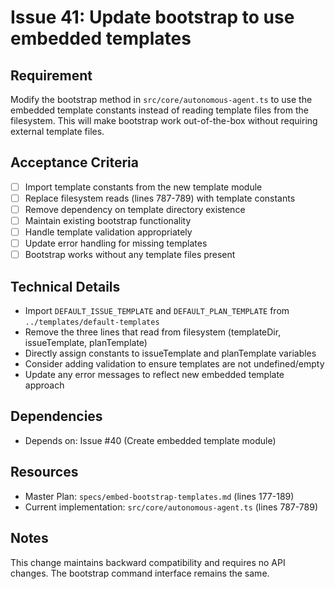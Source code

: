 # Issue 41: Update bootstrap to use embedded templates

## Requirement
Modify the bootstrap method in `src/core/autonomous-agent.ts` to use the embedded template constants instead of reading template files from the filesystem. This will make bootstrap work out-of-the-box without requiring external template files.

## Acceptance Criteria
- [ ] Import template constants from the new template module
- [ ] Replace filesystem reads (lines 787-789) with template constants
- [ ] Remove dependency on template directory existence
- [ ] Maintain existing bootstrap functionality
- [ ] Handle template validation appropriately
- [ ] Update error handling for missing templates
- [ ] Bootstrap works without any template files present

## Technical Details
- Import `DEFAULT_ISSUE_TEMPLATE` and `DEFAULT_PLAN_TEMPLATE` from `../templates/default-templates`
- Remove the three lines that read from filesystem (templateDir, issueTemplate, planTemplate)
- Directly assign constants to issueTemplate and planTemplate variables
- Consider adding validation to ensure templates are not undefined/empty
- Update any error messages to reflect new embedded template approach

## Dependencies
- Depends on: Issue #40 (Create embedded template module)

## Resources
- Master Plan: `specs/embed-bootstrap-templates.md` (lines 177-189)
- Current implementation: `src/core/autonomous-agent.ts` (lines 787-789)

## Notes
This change maintains backward compatibility and requires no API changes. The bootstrap command interface remains the same.